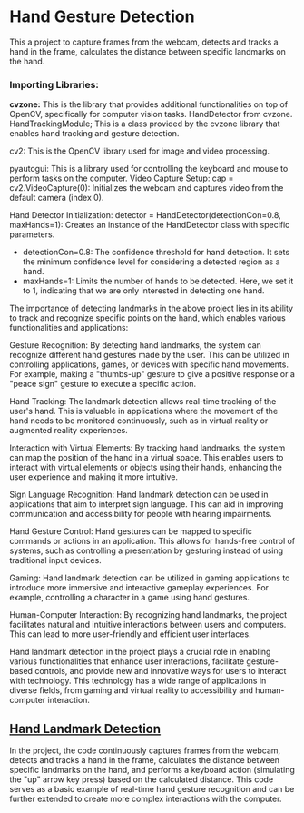 # Hand Gesture Detection
This a project to capture frames from the webcam, detects and tracks a hand in the frame, calculates the distance between specific landmarks on the hand.

### Importing Libraries:

<strong>cvzone:</strong> This is the library that provides additional functionalities on top of OpenCV, specifically for computer vision tasks. HandDetector from cvzone.
HandTrackingModule; This is a class provided by the cvzone library that enables hand tracking and gesture detection. 

cv2: This is the OpenCV library used for image and video processing. 

pyautogui: This is a library used for controlling the keyboard and mouse to perform tasks on the computer. 
Video Capture Setup: cap = cv2.VideoCapture(0): Initializes the webcam and captures video from the default camera (index 0). 

Hand Detector Initialization: detector = HandDetector(detectionCon=0.8, maxHands=1): Creates an instance of the HandDetector class with specific parameters. 
  * detectionCon=0.8: The confidence threshold for hand detection. It sets the minimum confidence level for considering a detected region as a hand.
  * maxHands=1: Limits the number of hands to be detected. Here, we set it to 1, indicating that we are only interested in detecting one hand.

The importance of detecting landmarks in the above project lies in its ability to track and recognize specific points on the hand, which enables various functionalities and applications:

Gesture Recognition: By detecting hand landmarks, the system can recognize different hand gestures made by the user. This can be utilized in controlling applications, games, or devices with specific hand movements. For example, making a "thumbs-up" gesture to give a positive response or a "peace sign" gesture to execute a specific action.

Hand Tracking: The landmark detection allows real-time tracking of the user's hand. This is valuable in applications where the movement of the hand needs to be monitored continuously, such as in virtual reality or augmented reality experiences.

Interaction with Virtual Elements: By tracking hand landmarks, the system can map the position of the hand in a virtual space. This enables users to interact with virtual elements or objects using their hands, enhancing the user experience and making it more intuitive.

Sign Language Recognition: Hand landmark detection can be used in applications that aim to interpret sign language. This can aid in improving communication and accessibility for people with hearing impairments.

Hand Gesture Control: Hand gestures can be mapped to specific commands or actions in an application. This allows for hands-free control of systems, such as controlling a presentation by gesturing instead of using traditional input devices.

Gaming: Hand landmark detection can be utilized in gaming applications to introduce more immersive and interactive gameplay experiences. For example, controlling a character in a game using hand gestures.

Human-Computer Interaction: By recognizing hand landmarks, the project facilitates natural and intuitive interactions between users and computers. This can lead to more user-friendly and efficient user interfaces.

Hand landmark detection in the project plays a crucial role in enabling various functionalities that enhance user interactions, facilitate gesture-based controls, and provide new and innovative ways for users to interact with technology. This technology has a wide range of applications in diverse fields, from gaming and virtual reality to accessibility and human-computer interaction.

## [Hand Landmark Detection]()
In the project, the code continuously captures frames from the webcam, detects and tracks a hand in the frame, calculates the distance between specific landmarks on the hand, and performs a keyboard action (simulating the "up" arrow key press) based on the calculated distance. This code serves as a basic example of real-time hand gesture recognition and can be further extended to create more complex interactions with the computer.
